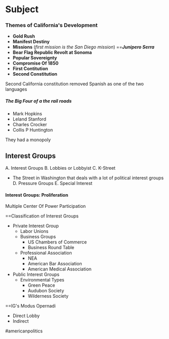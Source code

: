 # Subject

### Themes of California's Development
- __Gold Rush__
- **Manifest Destiny**
- **Missions** (*first mission is the San Diego mission*) ==***Junipero Serra***
- **Bear Flag Republic Revolt at Sonoma**
- **Popular Sovereignty**
- **Compromise Of 1850**
- **First Contitution**
- **Second Constitution**


Second California constitution removed Spanish as one of the two languages


##### The *Big Four* of a the rail roads
- Mark Hopkins
- Leland Stanford 
- Charles Crocker 
- Collis P Huntington

They had a monopoly



## Interest Groups

A. Interest Groups 
B. Lobbies or Lobbyist
C. K-Street
- The Street in Washington that deals with a lot of political interest groups
D.  Pressure Groups
E. Special Interest

#### Interest Groups: Proliferation

Multiple Center Of Power
Participation

==Classification of Interest Groups
- Private Interest Group
	- Labor Unions
	- Business Groups
		- US Chambers of Commerce
		- Business Round Table
	- Professional Association
		- NEA
		- American Bar Association
		- American Medical Association
- Public Interest Groups
	- Environmental Types
		- Green Peace
		- Audubon Society
		- Wilderness Society



==IG's Modus Opernadi

- Direct Lobby
- Indirect

#americanpolitics
